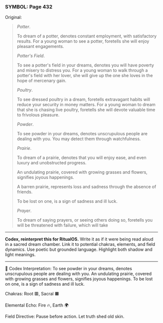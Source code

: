 ### SYMBOL: Page 432

Original:
> _Potter_.
> 
> 
> To dream of a potter, denotes constant employment,
> with satisfactory results. For a young woman to see a potter,
> foretells she will enjoy pleasant engagements.
> 
> 
> _Potter's Field_.
> 
> 
> To see a potter's field in your dreams, denotes you will have poverty
> and misery to distress you. For a young woman to walk through a potter's
> field with her lover, she will give up the one she loves in the hope
> of mercenary gain.
> 
> 
> _Poultry_.
> 
> 
> To see dressed poultry in a dream, foretells extravagant
> habits will reduce your security in money matters.
> For a young woman to dream that she is chasing live poultry,
> foretells she will devote valuable time to frivolous pleasure.
> 
> 
> _Powder_.
> 
> 
> To see powder in your dreams, denotes unscrupulous people are dealing
> with you. You may detect them through watchfulness.
> 
> 
> _Prairie_.
> 
> 
> To dream of a prairie, denotes that you will enjoy ease,
> and even luxury and unobstructed progress.
> 
> 
> An undulating prairie, covered with growing grasses and flowers,
> signifies joyous happenings.
> 
> 
> A barren prairie, represents loss and sadness through the absence of friends.
> 
> 
> To be lost on one, is a sign of sadness and ill luck.
> 
> 
> _Prayer_.
> 
> 
> To dream of saying prayers, or seeing others doing so,
> foretells you will be threatened with failure, which will take

---

**Codex, reinterpret this for RitualOS.**
Write it as if it were being read aloud in a sacred dream chamber.
Link it to potential chakras, elements, and field dynamics.
Use poetic but grounded language.
Highlight both shadow and light meanings.

---

🔁 Codex Interpretation:
To see powder in your dreams, denotes unscrupulous people are dealing with you. An undulating prairie, covered with growing grasses and flowers, signifies joyous happenings. To be lost on one, is a sign of sadness and ill luck.

Chakras: Root 🟥, Sacral 🟧

Elemental Echo: Fire 🔥, Earth 🌍

Field Directive: Pause before action. Let truth shed old skin.
